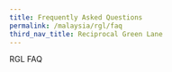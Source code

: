 ```yaml
---
title: Frequently Asked Questions
permalink: /malaysia/rgl/faq
third_nav_title: Reciprocal Green Lane
---
```


RGL FAQ
